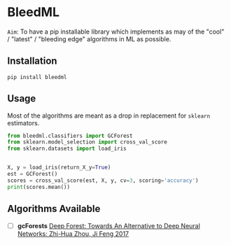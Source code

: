 BleedML
=======

`Aim`: To have a pip installable library which implements as may of the "cool" / "latest" / "bleeding edge" algorithms in ML as possible.


Installation
------------

`pip install bleedml`

Usage
-----

Most of the algorithms are meant as a drop in replacement for `sklearn` estimators.

```python
from bleedml.classifiers import GCForest
from sklearn.model_selection import cross_val_score
from sklearn.datasets import load_iris


X, y = load_iris(return_X_y=True)
est = GCForest()
scores = cross_val_score(est, X, y, cv=3, scoring='accuracy')
print(scores.mean())
```


Algorithms Available
--------------------

- [ ] **gcForests** [Deep Forest: Towards An Alternative to Deep Neural Networks: Zhi-Hua Zhou, Ji Feng 2017](https://arxiv.org/abs/1702.08835)
